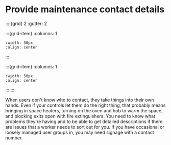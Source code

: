 # Provide maintenance contact details

::::{grid} 2
:gutter: 2

:::{grid-item}
:columns: 1
```{image} ../images/cost-1.jpg
:width: 50px
:align: center
```
:::

:::{grid-item}
:columns: 1 
```{image} ../images/3-star.jpg
:width: 50px
:align: center
```
:::
::::

When users don't know who to contact, they take things into their own hands. Even if your controls let them do the right thing, that probably means bringing in space heaters, turning on the oven and hob to warm the space, and blocking exits open with fire extinguishers. You need to know what problems they're having and to be able to get detailed descriptions if there are issues that a worker needs to sort out for you. If you have occasional or loosely managed user groups in, you may need signage with a contact number.